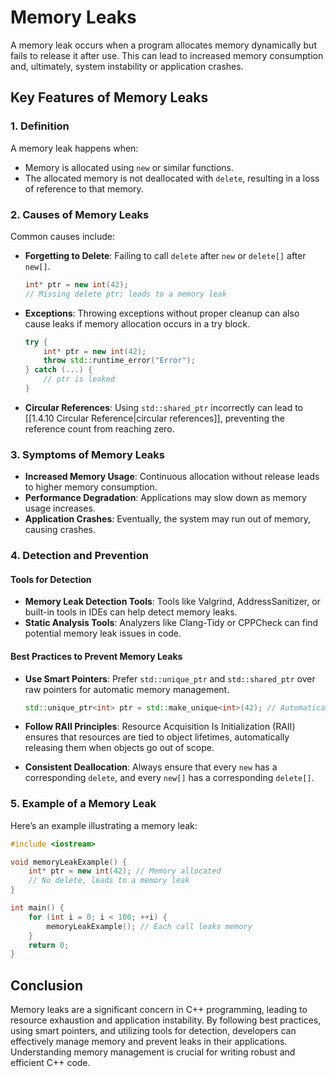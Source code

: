 
# Memory Leaks

A memory leak occurs when a program allocates memory dynamically but fails to release it after use. This can lead to increased memory consumption and, ultimately, system instability or application crashes.

## Key Features of Memory Leaks

### 1. Definition

A memory leak happens when:
- Memory is allocated using `new` or similar functions.
- The allocated memory is not deallocated with `delete`, resulting in a loss of reference to that memory.

### 2. Causes of Memory Leaks

Common causes include:

- **Forgetting to Delete**: Failing to call `delete` after `new` or `delete[]` after `new[]`.

  ```cpp
  int* ptr = new int(42);
  // Missing delete ptr; leads to a memory leak
  ```

- **Exceptions**: Throwing exceptions without proper cleanup can also cause leaks if memory allocation occurs in a try block.

  ```cpp
  try {
      int* ptr = new int(42);
      throw std::runtime_error("Error");
  } catch (...) {
      // ptr is leaked
  }
  ```

- **Circular References**: Using `std::shared_ptr` incorrectly can lead to [[1.4.10 Circular Reference|circular references]], preventing the reference count from reaching zero.

### 3. Symptoms of Memory Leaks

- **Increased Memory Usage**: Continuous allocation without release leads to higher memory consumption.
- **Performance Degradation**: Applications may slow down as memory usage increases.
- **Application Crashes**: Eventually, the system may run out of memory, causing crashes.

### 4. Detection and Prevention

#### Tools for Detection

- **Memory Leak Detection Tools**: Tools like Valgrind, AddressSanitizer, or built-in tools in IDEs can help detect memory leaks.
- **Static Analysis Tools**: Analyzers like Clang-Tidy or CPPCheck can find potential memory leak issues in code.

#### Best Practices to Prevent Memory Leaks

- **Use Smart Pointers**: Prefer `std::unique_ptr` and `std::shared_ptr` over raw pointers for automatic memory management.

  ```cpp
  std::unique_ptr<int> ptr = std::make_unique<int>(42); // Automatically managed
  ```

- **Follow RAII Principles**: Resource Acquisition Is Initialization (RAII) ensures that resources are tied to object lifetimes, automatically releasing them when objects go out of scope.

- **Consistent Deallocation**: Always ensure that every `new` has a corresponding `delete`, and every `new[]` has a corresponding `delete[]`.

### 5. Example of a Memory Leak

Here’s an example illustrating a memory leak:

```cpp
#include <iostream>

void memoryLeakExample() {
    int* ptr = new int(42); // Memory allocated
    // No delete, leads to a memory leak
}

int main() {
    for (int i = 0; i < 100; ++i) {
        memoryLeakExample(); // Each call leaks memory
    }
    return 0;
}
```

## Conclusion

Memory leaks are a significant concern in C++ programming, leading to resource exhaustion and application instability. By following best practices, using smart pointers, and utilizing tools for detection, developers can effectively manage memory and prevent leaks in their applications. Understanding memory management is crucial for writing robust and efficient C++ code.